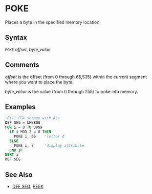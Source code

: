 # POKE

Places a byte in the specified memory location.

## Syntax

`POKE` *offset*, *byte_value*

## Comments

*offset* is the offset (from 0 through 65,535) within the current segment where you want to place the byte.

*byte_value* is the value (from 0 through 255) to poke into memory.

## Examples

```vb
'Fill CGA screen with A's
DEF SEG = &HB800
FOR i = 0 TO 3999
  IF i MOD 2 = 0 THEN
    POKE i, 65    'letter A
  ELSE
    POKE i, 7     'display attribute
  END IF
NEXT i
DEF SEG
```

## See Also

- [DEF SEG](DEF-SEG), [PEEK](PEEK)
